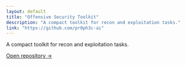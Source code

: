```yaml
---
layout: default
title: "Offensive Security Toolkit"
description: "A compact toolkit for recon and exploitation tasks."
link: "https://github.com/pr0ph3c-ai"
---
```


<div class="prose">
  <p>A compact toolkit for recon and exploitation tasks.</p>
  <p><a class="ghost" href="https://github.com/pr0ph3c-ai" target="_blank" rel="noopener">Open repository →</a></p>
</div>